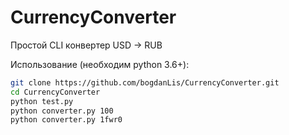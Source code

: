 # CurrencyConverter

Простой CLI конвертер USD -> RUB


Использование (необходим python 3.6+):
```bash
git clone https://github.com/bogdanLis/CurrencyConverter.git
cd CurrencyConverter
python test.py 
python converter.py 100
python converter.py 1fwr0
